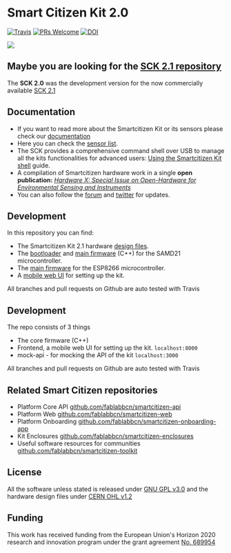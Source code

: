 # Smart Citizen Kit 2.0 
[![Travis](https://travis-ci.org/fablabbcn/smartcitizen-kit-20.svg?branch=master)](https://travis-ci.org/fablabbcn/smartcitizen-kit-20)
[![PRs Welcome](https://img.shields.io/badge/PRs-welcome-brightgreen.svg)]()
[![DOI](https://zenodo.org/badge/109865611.svg)](https://zenodo.org/badge/latestdoi/109865611)

![](https://live.staticflickr.com/4781/39073627230_8aee10a859_k.jpg)

## Maybe you are looking for the [SCK 2.1 repository](https://github.com/fablabbcn/smartcitizen-kit-21)

The **SCK 2.0** was the development version for the now commercially available [SCK 2.1](https://github.com/fablabbcn/smartcitizen-kit-21)

## Documentation

* If you want to read more about the Smartcitizen Kit or its sensors please check our [documentation](http://docs.smartcitizen.me/)
* Here you can check the [sensor list](http://docs.smartcitizen.me/Smart%20Citizen%20Kit/#sck-20).
* The SCK provides a comprehensive command shell over USB to manage all the kits functionalities for advanced users: [Using the Smartcitizen Kit shell](http://docs.smartcitizen.me/Components/Firmware/guides/Using%20the%20Shell/) guide.
* A compilation of Smartcitizen hardware work in a single **open publication:** [_Hardware X: Special Issue on Open-Hardware for Environmental Sensing and Instruments_](https://doi.org/10.1016/j.ohx.2019.e00070)
* You can also follow the [forum](https://forum.smartcitizen.me/) and [twitter](https://twitter.com/SmartCitizenKit) for updates.

## Development

In this repository you can find:

* The Smartcitizen Kit 2.1 hardware [design files](./hardware).
* The [bootloader](bootloader) and [main firmware](./sam) (C++) for the SAMD21 microcontroller.
* The [main firmware](./esp) for the ESP8266 microcontroller.
* A [mobile web UI](./mock-api) for setting up the kit.

All branches and pull requests on Github are auto tested with Travis

## Development

The repo consists of 3 things
* The core firmware (C++)
* Frontend, a mobile web UI for setting up the kit. `localhost:8000`
* mock-api - for mocking the API of the kit `localhost:3000`

All branches and pull requests on Github are auto tested with Travis

## Related Smart Citizen repositories

* Platform Core API [github.com/fablabbcn/smartcitizen-api](https://github.com/fablabbcn/smartcitizen-api)
* Platform Web [github.com/fablabbcn/smartcitizen-web](https://github.com/fablabbcn/smartcitizen-web)
* Platform Onboarding [github.com/fablabbcn/smartcitizen-onboarding-app](https://github.com/fablabbcn/smartcitizen-onboarding-app)
* Kit Enclosures [github.com/fablabbcn/smartcitizen-enclosures](https://github.com/fablabbcn/smartcitizen-enclosures)
* Useful software resources for communities [github.com/fablabbcn/smartcitizen-toolkit](https://github.com/fablabbcn/smartcitizen-toolkit)

## License

All the software unless stated is released under [GNU GPL v3.0](https://github.com/fablabbcn/smartcitizen-kit-20/blob/master/LICENSE) and the hardware design files under [CERN OHL v1.2](https://github.com/fablabbcn/smartcitizen-kit-20/blob/master/hardware/LICENSE)

## Funding

This work has received funding from the European Union's Horizon 2020 research and innovation program under the grant agreement [No. 689954](https://cordis.europa.eu/project/rcn/202639_en.html)
